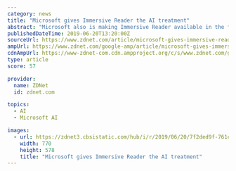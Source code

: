 ```yaml
---
category: news
title: "Microsoft gives Immersive Reader the AI treatment"
abstract: "Microsoft also is making Immersive Reader available in the form of an Azure Cognitive Service. Cognitive Services are application programming interfaces which allow developers to add various capabilities such as speech recognition, language understanding ..."
publishedDateTime: 2019-06-20T13:20:00Z
sourceUrl: https://www.zdnet.com/article/microsoft-gives-immersive-reader-the-ai-treatment/
ampUrl: https://www.zdnet.com/google-amp/article/microsoft-gives-immersive-reader-the-ai-treatment/
cdnAmpUrl: https://www-zdnet-com.cdn.ampproject.org/c/s/www.zdnet.com/google-amp/article/microsoft-gives-immersive-reader-the-ai-treatment/
type: article
score: 57

provider:
  name: ZDNet
  id: zdnet.com

topics:
  - AI
  - Microsoft AI

images:
  - url: https://zdnet3.cbsistatic.com/hub/i/r/2019/06/20/7f2ded9f-761c-4871-91ee-f55c06dd44ae/thumbnail/770x578/7eedb8362e9fb63f2eccdbf94065ac46/microsoftteamskanopc.jpg
    width: 770
    height: 578
    title: "Microsoft gives Immersive Reader the AI treatment"
---
```

